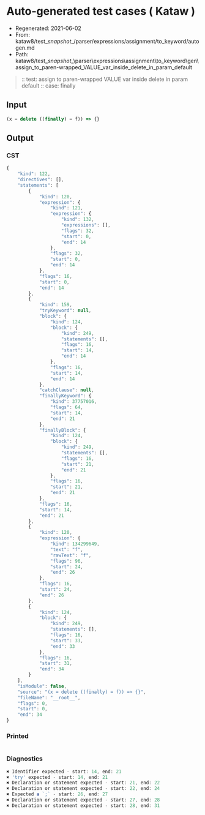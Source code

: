 # Auto-generated test cases ( Kataw )
- Regenerated: 2021-06-02
- From: kataw8/test\__snapshot__/parser/expressions/assignment/to_keyword/autogen.md
- Path: kataw8/test\__snapshot__\parser\expressions\assignment\to_keyword\gen\assign_to_paren-wrapped_VALUE_var_inside_delete_in_param_default
> :: test: assign to paren-wrapped VALUE var inside delete in param default
> :: case: finally
## Input

`````js
(x = delete ((finally) = f)) => {}
`````
## Output

### CST

```javascript
{
    "kind": 122,
    "directives": [],
    "statements": [
        {
            "kind": 120,
            "expression": {
                "kind": 121,
                "expression": {
                    "kind": 132,
                    "expressions": [],
                    "flags": 32,
                    "start": 0,
                    "end": 14
                },
                "flags": 32,
                "start": 0,
                "end": 14
            },
            "flags": 16,
            "start": 0,
            "end": 14
        },
        {
            "kind": 159,
            "tryKeyword": null,
            "block": {
                "kind": 124,
                "block": {
                    "kind": 249,
                    "statements": [],
                    "flags": 16,
                    "start": 14,
                    "end": 14
                },
                "flags": 16,
                "start": 14,
                "end": 14
            },
            "catchClause": null,
            "finallyKeyword": {
                "kind": 37757016,
                "flags": 64,
                "start": 14,
                "end": 21
            },
            "finallyBlock": {
                "kind": 124,
                "block": {
                    "kind": 249,
                    "statements": [],
                    "flags": 16,
                    "start": 21,
                    "end": 21
                },
                "flags": 16,
                "start": 21,
                "end": 21
            },
            "flags": 16,
            "start": 14,
            "end": 21
        },
        {
            "kind": 120,
            "expression": {
                "kind": 134299649,
                "text": "f",
                "rawText": "f",
                "flags": 96,
                "start": 24,
                "end": 26
            },
            "flags": 16,
            "start": 24,
            "end": 26
        },
        {
            "kind": 124,
            "block": {
                "kind": 249,
                "statements": [],
                "flags": 16,
                "start": 33,
                "end": 33
            },
            "flags": 16,
            "start": 31,
            "end": 34
        }
    ],
    "isModule": false,
    "source": "(x = delete ((finally) = f)) => {}",
    "fileName": "__root__",
    "flags": 0,
    "start": 0,
    "end": 34
}
```

### Printed

```javascript

```

### Diagnostics

```javascript
✖ Identifier expected - start: 14, end: 21
✖ 'try' expected - start: 14, end: 21
✖ Declaration or statement expected - start: 21, end: 22
✖ Declaration or statement expected - start: 22, end: 24
✖ Expected a `;` - start: 26, end: 27
✖ Declaration or statement expected - start: 27, end: 28
✖ Declaration or statement expected - start: 28, end: 31

```

